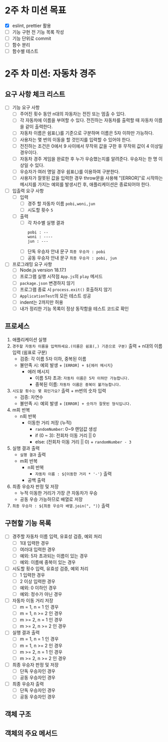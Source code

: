 # 2주 차 미션 목표

- [x] eslint, prettier 활용
- [ ] 기능 구현 전 기능 목록 작성
- [ ] 기능 단위로 commit
- [ ] 함수 분리
- [ ] 함수별 테스트

# 2주 차 미션: 자동차 경주

## 요구 사항 체크 리스트

- [ ] 기능 요구 사항
  - [ ] 주어진 횟수 동안 n대의 자동차는 전진 또는 멈출 수 있다.
  - [ ] 각 자동차에 이름을 부여할 수 있다. 전진하는 자동차를 출력할 때 자동차 이름을 같이 출력한다.
  - [ ] 자동차 이름은 쉼표(,)를 기준으로 구분하며 이름은 5자 이하만 가능하다.
  - [ ] 사용자는 몇 번의 이동을 할 것인지를 입력할 수 있어야 한다.
  - [ ] 전진하는 조건은 0에서 9 사이에서 무작위 값을 구한 후 무작위 값이 4 이상일 경우이다.
  - [ ] 자동차 경주 게임을 완료한 후 누가 우승했는지를 알려준다. 우승자는 한 명 이상일 수 있다.
  - [ ] 우승자가 여러 명일 경우 쉼표(,)를 이용하여 구분한다.
  - [ ] 사용자가 잘못된 값을 입력한 경우 throw문을 사용해 "[ERROR]"로 시작하는 메시지를 가지는 예외를 발생시킨 후, 애플리케이션은 종료되어야 한다.
- [ ] 입출력 요구 사항
  - [ ] 입력
    - [ ] 경주 할 자동차 이름 `pobi,woni,jun`
    - [ ] 시도할 횟수 `5`
  - [ ] 출력
    - [ ] 각 차수별 실행 결과
      ```
      pobi : --
      woni : ----
      jun : ---
      ```
    - [ ] 단독 우승자 안내 문구 `최종 우승자 : pobi`
    - [ ] 공동 우승자 안내 문구 `최종 우승자 : pobi, jun`
- [ ] 프로그래밍 요구 사항
  - [ ] Node.js version 18.17.1
  - [ ] 프로그램 실행 시작점 `App.js`의 `play` 메서드
  - [ ] `package.json` 변경하지 않기
  - [ ] 프로그램 종료 시 `process.exit()` 호출하지 않기
  - [ ] `ApplicationTest`의 모든 테스트 성공
  - [ ] indent는 2까지만 허용
  - [ ] 내가 정리한 기능 목록이 정상 동작함을 테스트 코드로 확인

## 프로세스

1. 애플리케이션 실행
2. `경주할 자동차 이름을 입력하세요.(이름은 쉼표(,) 기준으로 구분)` 출력 + n대의 이름 입력 (쉼표로 구분)
   - 검증: 각 이름 5자 이하, 중복된 이름
   - 불만족 시: 예외 발생 + `[ERROR] + ${에러 메시지}`
     - 에러 메시지
       - 이름 5자 초과: `자동차 이름은 5자 이하만 가능합니다.`
       - 중복된 이름: `자동차 이름은 중복이 불가능합니다.`
3. `시도할 횟수는 몇 회인가요?` 출력 + m번의 숫자 입력
   - 검증: 자연수
   - 불만족 시: 예외 발생 + `[ERROR] + 숫자가 잘못된 형식입니다.`
4. m회 반복
   - n회 반복
     - 이동한 거리 저장 (누적)
       - `randomNumber`: 0~9 랜덤값 생성
       - if (0 ~ 3): 전회차 이동 거리 || 0
       - else: (전회차 이동 거리 || 0) + `randomNumber - 3`
5. 실행 결과 출력
   - `실행 결과` 출력
   - m회 반복
     - n회 반복
       - `자동차 이름 : ${이동한 거리 * '-'}` 출력
     - 공백 출력
6. 최종 우승자 판정 및 저장
   - 누적 이동한 거리가 가장 큰 자동차가 우승
   - 공동 우승 가능하므로 배열로 저장
7. `최종 우승자 : ${최종 우승자 배열.join(", ")}` 출력

## 구현할 기능 목록

- [ ] 경주할 자동차 이름 입력, 유효성 검증, 예외 처리
  - [ ] 1대 입력한 경우
  - [ ] 여러대 입력한 경우
  - [ ] 예외: 5자 초과되는 이름이 있는 경우
  - [ ] 예외: 이름에 중복이 있는 경우
- [ ] 시도할 횟수 입력, 유효성 검증, 예외 처리
  - [ ] 1 입력한 경우
  - [ ] 2 이상 입력한 경우
  - [ ] 예외: 0 이하인 경우
  - [ ] 예외: 정수가 아닌 경우
- [ ] 자동차 이동 거리 저장
  - [ ] m = 1, n = 1 인 경우
  - [ ] m = 1, n >= 2 인 경우
  - [ ] m >= 2, n = 1 인 경우
  - [ ] m >= 2, n >= 2 인 경우
- [ ] 실행 결과 출력
  - [ ] m = 1, n = 1 인 경우
  - [ ] m = 1, n >= 2 인 경우
  - [ ] m >= 2, n = 1 인 경우
  - [ ] m >= 2, n >= 2 인 경우
- [ ] 최종 우승자 판정 및 저장
  - [ ] 단독 우승자인 경우
  - [ ] 공동 우승자인 경우
- [ ] 최종 우승자 출력
  - [ ] 단독 우승자인 경우
  - [ ] 공동 우승자인 경우

## 객체 구조

## 객체의 주요 메서드
